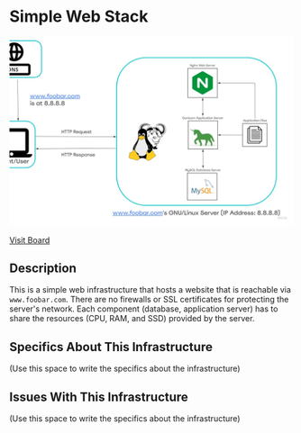 # Simple Web Stack

![Image of a simple web stack](0-simple_web_stack.jpg)

[Visit Board](https://miro.com/app/board/uXjVPd7wCYw=/)

## Description

This is a simple web infrastructure that hosts a website that is reachable via `www.foobar.com`. There are no firewalls or SSL certificates for protecting the server's network. Each component (database, application server) has to share the resources (CPU, RAM, and SSD) provided by the server.

## Specifics About This Infrastructure

(Use this space to write the specifics about the infrastructure)
## Issues With This Infrastructure
(Use this space to write the specifics about the infrastructure)

